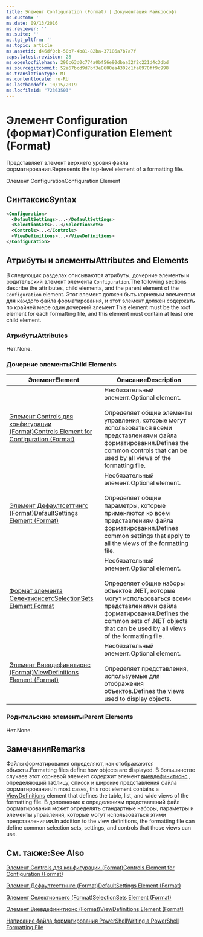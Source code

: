 ```yaml
---
title: Элемент Configuration (Format) | Документация Майкрософт
ms.custom: ''
ms.date: 09/13/2016
ms.reviewer: ''
ms.suite: ''
ms.tgt_pltfrm: ''
ms.topic: article
ms.assetid: d46df0cb-50b7-4b81-82ba-37186a7b7a7f
caps.latest.revision: 28
ms.openlocfilehash: 296c63d0c774a0bf56e90dbaa32f2c221d4c3dbd
ms.sourcegitcommit: 52a67bcd9d7bf3e8600ea4302d1fa8970ff9c998
ms.translationtype: MT
ms.contentlocale: ru-RU
ms.lasthandoff: 10/15/2019
ms.locfileid: "72363503"
---
```

# <a name="configuration-element-format"></a><span data-ttu-id="5091e-102">Элемент Configuration (формат)</span><span class="sxs-lookup"><span data-stu-id="5091e-102">Configuration Element (Format)</span></span>

<span data-ttu-id="5091e-103">Представляет элемент верхнего уровня файла форматирования.</span><span class="sxs-lookup"><span data-stu-id="5091e-103">Represents the top-level element of a formatting file.</span></span>

<span data-ttu-id="5091e-104">Элемент Configuration</span><span class="sxs-lookup"><span data-stu-id="5091e-104">Configuration Element</span></span>

## <a name="syntax"></a><span data-ttu-id="5091e-105">Синтаксис</span><span class="sxs-lookup"><span data-stu-id="5091e-105">Syntax</span></span>

```xml
<Configuration>
  <DefaultSettings>...</DefaultSettings>
  <SelectionSets>...</SelectionSets>
  <Controls>...</Controls>
  <ViewDefinitions>...</ViewDefinitions>
</Configuration>

```

## <a name="attributes-and-elements"></a><span data-ttu-id="5091e-106">Атрибуты и элементы</span><span class="sxs-lookup"><span data-stu-id="5091e-106">Attributes and Elements</span></span>

<span data-ttu-id="5091e-107">В следующих разделах описываются атрибуты, дочерние элементы и родительский элемент элемента `Configuration`.</span><span class="sxs-lookup"><span data-stu-id="5091e-107">The following sections describe the attributes, child elements, and the parent element of the `Configuration` element.</span></span> <span data-ttu-id="5091e-108">Этот элемент должен быть корневым элементом для каждого файла форматирования, и этот элемент должен содержать по крайней мере один дочерний элемент.</span><span class="sxs-lookup"><span data-stu-id="5091e-108">This element must be the root element for each formatting file, and this element must contain at least one child element.</span></span>

### <a name="attributes"></a><span data-ttu-id="5091e-109">Атрибуты</span><span class="sxs-lookup"><span data-stu-id="5091e-109">Attributes</span></span>

<span data-ttu-id="5091e-110">Нет.</span><span class="sxs-lookup"><span data-stu-id="5091e-110">None.</span></span>

### <a name="child-elements"></a><span data-ttu-id="5091e-111">Дочерние элементы</span><span class="sxs-lookup"><span data-stu-id="5091e-111">Child Elements</span></span>

|<span data-ttu-id="5091e-112">Элемент</span><span class="sxs-lookup"><span data-stu-id="5091e-112">Element</span></span>|<span data-ttu-id="5091e-113">Описание</span><span class="sxs-lookup"><span data-stu-id="5091e-113">Description</span></span>|
|-------------|-----------------|
|[<span data-ttu-id="5091e-114">Элемент Controls для конфигурации (Format)</span><span class="sxs-lookup"><span data-stu-id="5091e-114">Controls Element for Configuration (Format)</span></span>](./controls-element-for-configuration-format.md)|<span data-ttu-id="5091e-115">Необязательный элемент.</span><span class="sxs-lookup"><span data-stu-id="5091e-115">Optional element.</span></span><br /><br /> <span data-ttu-id="5091e-116">Определяет общие элементы управления, которые могут использоваться всеми представлениями файла форматирования.</span><span class="sxs-lookup"><span data-stu-id="5091e-116">Defines the common controls that can be used by all views of the formatting file.</span></span>|
|[<span data-ttu-id="5091e-117">Элемент Дефаултсеттингс (Format)</span><span class="sxs-lookup"><span data-stu-id="5091e-117">DefaultSettings Element (Format)</span></span>](./defaultsettings-element-format.md)|<span data-ttu-id="5091e-118">Необязательный элемент.</span><span class="sxs-lookup"><span data-stu-id="5091e-118">Optional element.</span></span><br /><br /> <span data-ttu-id="5091e-119">Определяет общие параметры, которые применяются ко всем представлениям файла форматирования.</span><span class="sxs-lookup"><span data-stu-id="5091e-119">Defines common settings that apply to all the views of the formatting file.</span></span>|
|[<span data-ttu-id="5091e-120">Формат элемента Селектионсетс</span><span class="sxs-lookup"><span data-stu-id="5091e-120">SelectionSets Element Format</span></span>](./selectionsets-element-format.md)|<span data-ttu-id="5091e-121">Необязательный элемент.</span><span class="sxs-lookup"><span data-stu-id="5091e-121">Optional element.</span></span><br /><br /> <span data-ttu-id="5091e-122">Определяет общие наборы объектов .NET, которые могут использоваться всеми представлениями файла форматирования.</span><span class="sxs-lookup"><span data-stu-id="5091e-122">Defines the common sets of .NET objects that can be used by all views of the formatting file.</span></span>|
|[<span data-ttu-id="5091e-123">Элемент Виевдефинитионс (Format)</span><span class="sxs-lookup"><span data-stu-id="5091e-123">ViewDefinitions Element (Format)</span></span>](./viewdefinitions-element-format.md)|<span data-ttu-id="5091e-124">Необязательный элемент.</span><span class="sxs-lookup"><span data-stu-id="5091e-124">Optional element.</span></span><br /><br /> <span data-ttu-id="5091e-125">Определяет представления, используемые для отображения объектов.</span><span class="sxs-lookup"><span data-stu-id="5091e-125">Defines the views used to display objects.</span></span>|

### <a name="parent-elements"></a><span data-ttu-id="5091e-126">Родительские элементы</span><span class="sxs-lookup"><span data-stu-id="5091e-126">Parent Elements</span></span>

<span data-ttu-id="5091e-127">Нет.</span><span class="sxs-lookup"><span data-stu-id="5091e-127">None.</span></span>

## <a name="remarks"></a><span data-ttu-id="5091e-128">Замечания</span><span class="sxs-lookup"><span data-stu-id="5091e-128">Remarks</span></span>

<span data-ttu-id="5091e-129">Файлы форматирования определяют, как отображаются объекты.</span><span class="sxs-lookup"><span data-stu-id="5091e-129">Formatting files define how objects are displayed.</span></span> <span data-ttu-id="5091e-130">В большинстве случаев этот корневой элемент содержит элемент [виевдефинитионс](./viewdefinitions-element-format.md) , определяющий таблицу, список и широкие представления файла форматирования.</span><span class="sxs-lookup"><span data-stu-id="5091e-130">In most cases, this root element contains a [ViewDefinitions](./viewdefinitions-element-format.md) element that defines the table, list, and wide views of the formatting file.</span></span> <span data-ttu-id="5091e-131">В дополнение к определениям представлений файл форматирования может определять стандартные наборы, параметры и элементы управления, которые могут использоваться этими представлениями.</span><span class="sxs-lookup"><span data-stu-id="5091e-131">In addition to the view definitions, the formatting file can define common selection sets, settings, and controls that those views can use.</span></span>

## <a name="see-also"></a><span data-ttu-id="5091e-132">См. также:</span><span class="sxs-lookup"><span data-stu-id="5091e-132">See Also</span></span>

[<span data-ttu-id="5091e-133">Элемент Controls для конфигурации (Format)</span><span class="sxs-lookup"><span data-stu-id="5091e-133">Controls Element for Configuration (Format)</span></span>](./controls-element-for-configuration-format.md)

[<span data-ttu-id="5091e-134">Элемент Дефаултсеттингс (Format)</span><span class="sxs-lookup"><span data-stu-id="5091e-134">DefaultSettings Element (Format)</span></span>](./defaultsettings-element-format.md)

[<span data-ttu-id="5091e-135">Элемент Селектионсетс (Format)</span><span class="sxs-lookup"><span data-stu-id="5091e-135">SelectionSets Element (Format)</span></span>](./selectionsets-element-format.md)

[<span data-ttu-id="5091e-136">Элемент Виевдефинитионс (Format)</span><span class="sxs-lookup"><span data-stu-id="5091e-136">ViewDefinitions Element (Format)</span></span>](./viewdefinitions-element-format.md)

[<span data-ttu-id="5091e-137">Написание файла форматирования PowerShell</span><span class="sxs-lookup"><span data-stu-id="5091e-137">Writing a PowerShell Formatting File</span></span>](./writing-a-powershell-formatting-file.md)
